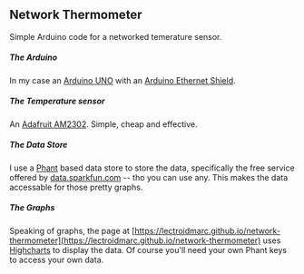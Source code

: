 Network Thermometer
----
Simple Arduino code for a networked temerature sensor.

##### The Arduino

In my case an [Arduino UNO](http://arduino.cc/en/Main/ArduinoBoardUno) with an [Arduino Ethernet Shield](http://arduino.cc/en/Main/ArduinoEthernetShield).

##### The Temperature sensor

An [Adafruit AM2302](https://www.adafruit.com/products/393).  Simple, cheap and effective.

##### The Data Store

I use a [Phant](https://github.com/sparkfun/phant) based data store to store the data, specifically the free service offered by [data.sparkfun.com](https://data.sparkfun.com) -- tho you can use any.  This makes the data accessable for those pretty graphs.

##### The Graphs

Speaking of graphs, the page at [https://lectroidmarc.github.io/network-thermometer](https://lectroidmarc.github.io/network-thermometer) uses [Highcharts](http://www.highcharts.com/) to display the data.  Of course you'll need your own Phant keys to access your own data.
